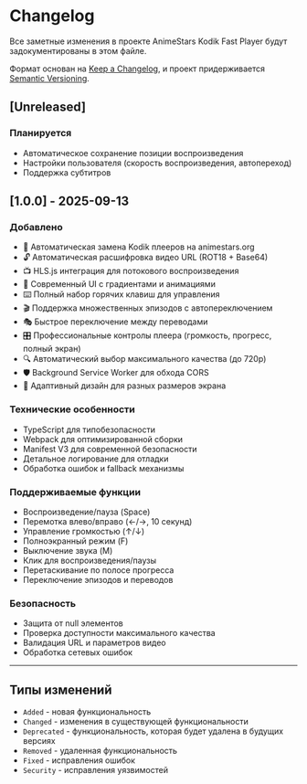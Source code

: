 # Changelog

Все заметные изменения в проекте AnimeStars Kodik Fast Player будут задокументированы в этом файле.

Формат основан на [Keep a Changelog](https://keepachangelog.com/en/1.0.0/),
и проект придерживается [Semantic Versioning](https://semver.org/spec/v2.0.0.html).

## [Unreleased]

### Планируется
- Автоматическое сохранение позиции воспроизведения
- Настройки пользователя (скорость воспроизведения, автопереход)
- Поддержка субтитров

## [1.0.0] - 2025-09-13

### Добавлено
- 🎯 Автоматическая замена Kodik плееров на animestars.org
- 🔓 Автоматическая расшифровка видео URL (ROT18 + Base64)
- 📺 HLS.js интеграция для потокового воспроизведения
- 🎨 Современный UI с градиентами и анимациями
- ⌨️ Полный набор горячих клавиш для управления
- 🎬 Поддержка множественных эпизодов с автопереключением
- 🎭 Быстрое переключение между переводами
- 🎛️ Профессиональные контролы плеера (громкость, прогресс, полный экран)
- 🔍 Автоматический выбор максимального качества (до 720p)
- 🛡️ Background Service Worker для обхода CORS
- 📱 Адаптивный дизайн для разных размеров экрана

### Технические особенности
- TypeScript для типобезопасности
- Webpack для оптимизированной сборки
- Manifest V3 для современной безопасности
- Детальное логирование для отладки
- Обработка ошибок и fallback механизмы

### Поддерживаемые функции
- Воспроизведение/пауза (Space)
- Перемотка влево/вправо (←/→, 10 секунд)
- Управление громкостью (↑/↓)
- Полноэкранный режим (F)
- Выключение звука (M)
- Клик для воспроизведения/паузы
- Перетаскивание по полосе прогресса
- Переключение эпизодов и переводов

### Безопасность
- Защита от null элементов
- Проверка доступности максимального качества
- Валидация URL и параметров видео
- Обработка сетевых ошибок

---

## Типы изменений
- `Added` - новая функциональность
- `Changed` - изменения в существующей функциональности
- `Deprecated` - функциональность, которая будет удалена в будущих версиях
- `Removed` - удаленная функциональность
- `Fixed` - исправления ошибок
- `Security` - исправления уязвимостей
